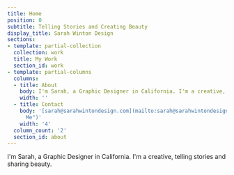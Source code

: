 ```yaml
---
title: Home
position: 0
subtitle: Telling Stories and Creating Beauty
display_title: Sarah Winton Design
sections:
- template: partial-collection
  collection: work
  title: My Work
  section_id: work
- template: partial-columns
  columns:
  - title: About
    body: I'm Sarah, a Graphic Designer in California. I'm a creative, telling stories and sharing beauty.
    width: ''
  - title: Contact
    body: '[sarah@sarahwintondesign.com](mailto:sarah@sarahwintondesign.com "Email
      Me")'
    width: '4'
  column_count: '2'
  section_id: about
---
```


I'm Sarah, a Graphic Designer in California. I'm a creative, telling stories and sharing beauty.
